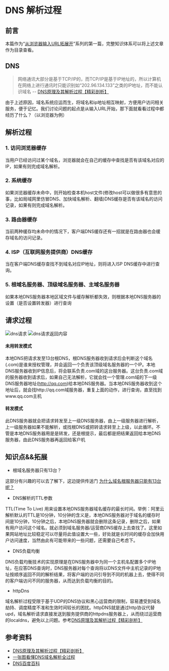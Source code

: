 # DNS 解析过程
## 前言
本篇作为“[从浏览器输入URL拓展开](https://www.ilmiao.com/article/js/18)”系列的第一篇，完整知识体系可以将上述文章作为目录查看。
## DNS
> 网络通讯大部分是基于TCP/IP的，而TCP/IP是基于IP地址的，所以计算机在网络上进行通讯时只能识别如“202.96.134.133”之类的IP地址，而不能认识域名 -- [DNS原理及其解析过程【精彩剖析】](https://blog.51cto.com/369369/812889)

由于上述原因，域名系统应运而生，将域名和ip地址相互映射，方便用户访问相关服务，便于记忆。我们讨论问题的起点是从输入URL开始，那下面就看看过程中都经历了什么？（以浏览器为例）
## 解析过程
### 1. 访问浏览器缓存
当用户已经访问过某个域名，浏览器就会在自己的缓存中查找是否有该域名对应的IP，如果有则完成域名解析。
### 2. 系统缓存
如果浏览器缓存未命中，则开始检查本机host文件(修改host可以做很多有意思的事，比如局域网里仿冒DNS、加快域名解析、翻墙)DNS缓存是否有该域名的访问记录，如果有则完成域名解析。
### 3. 路由器缓存
当前两种缓存均未命中的情况下，客户端DNS缓存还有一招就是在路由器也会缓存域名的访问记录。
### 4. ISP（互联网服务提供商）DNS缓存
当在客户端DNS缓存查找不到域名对应IP地址，则将进入ISP DNS缓存中进行查询。
### 5. 根域名服务器、顶级域名服务器、主域名服务器
如果本地DNS服务器本地区域文件与缓存解析都失效，则根据本地DNS服务器的设置（是否设置转发器）进行查询

## 请求过程
![dns请求](http://img.ilmiao.com/3e6779ad62792.png)
![dns请求返回内容](http://img.ilmiao.com/4291d0ca216dc.png)


#### 未用转发模式
本地DNS把请求发至13台根DNS，根DNS服务器收到请求后会判断这个域名(.com)是谁来授权管理，并会返回一个负责该顶级域名服务器的一个IP。本地DNS服务器收到IP信息后，将会联系负责.com域的这台服务器。这台负责.com域的服务器收到请求后，如果自己无法解析，它就会找一个管理.com域的下一级DNS服务器地址(http://qq.com)给本地DNS服务器。当本地DNS服务器收到这个地址后，就会找http://qq.com域服务器，重复上面的动作，进行查询，直至找到www.qq.com主机
#### 转发模式
此DNS服务器就会把请求转发至上一级DNS服务器，由上一级服务器进行解析，上一级服务器如果不能解析，或找根DNS或把转请求转至上上级，以此循环。不管是本地DNS服务器用是是转发，还是根提示，最后都是把结果返回给本地DNS服务器，由此DNS服务器再返回给客户机
## 知识点&&拓展
* 根域名服务器只有13台？

这部分有兴趣的可以去了解下，这边提供传送门 [为什么域名根服务器只能有13台呢？](https://www.zhihu.com/question/22587247/answer/66417484)
* DNS解析的TTL参数

TTL(Time To Live) 用来设置本地DNS服务器域名缓存的最长时间。举例：阿里云解析默认的TTL是10分钟，10分钟的含义是，本地DNS服务器对于域名的缓存时间是10分钟，10分钟之后，本地DNS服务器就会删除这条记录，删除之后，如果有用户访问这个域名，就必须到域名服务器/运营商DNS缓存上去查找了。这里如果网站地址比较稳定可以尽量将此值设置大一些，好处就是长时间的缓存会加快用户访问速度，当然由此有可能带来的一些问题，还需要自己考虑下。

* DNS负载均衡

DNS负载均衡技术的实现原理是在DNS服务器中为同一个主机名配置多个IP地址，在应答DNS查询时，DNS服务器对每个查询将以DNS文件中主机记录的IP地址按顺序返回不同的解析结果，将客户端的访问引导到不同的机器上去，使得不同的客户端访问不同的服务器，从而达到负载均衡的目的。

* httpDns

域名解析过程受限于基于UDP的DNS协议和黑心运营商的限制，容易遭受到域名劫持、调度精度不准和生效时间较长的困扰。httpDNS就是通过http协议代替upd，域名解析请求直接发送到服务提供商的httpdns服务器上，从而绕过运营商的localdns，避免以上问题。参考[DNS原理及其解析过程【精彩剖析】](https://help.aliyun.com/document_detail/52679.html?spm=5176.7947101.245810.1.118b6f846k88HK)

## 参考资料 

* [DNS原理及其解析过程【精彩剖析】](https://blog.51cto.com/369369/812889)
* [一张图看懂DNS域名解析全过程](http://www.maixj.net/ict/dns-chaxun-9208)
* [DNS百度百科](https://baike.baidu.com/item/DNS/427444)
